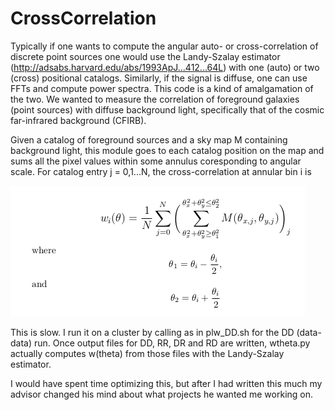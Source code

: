 # CrossCorrelation
Typically if one wants to compute the angular auto- or cross-correlation of discrete point sources one would use the Landy-Szalay estimator (http://adsabs.harvard.edu/abs/1993ApJ...412...64L) with one (auto) or two (cross) positional catalogs. Similarly, if the signal is diffuse, one can use FFTs and compute power spectra. This code is a kind of amalgamation of the two. We wanted to measure the correlation of foreground galaxies (point sources) with diffuse background light, specifically that of the cosmic far-infrared background (CFIRB). 

Given a catalog of foreground sources and a sky map M containing background light, this module goes to each catalog position on the map and sums all the pixel values within some annulus coresponding to angular scale. For catalog entry j = 0,1...N, the cross-correlation at annular bin i is

![Alt text](math.png)

This is slow. I run it on a cluster by calling as in plw_DD.sh for the DD (data-data) run. Once output files for DD, RR, DR and RD are written, wtheta.py actually computes w(theta) from those files with the Landy-Szalay estimator. 

I would have spent time optimizing this, but after I had written this much my advisor changed his mind about what projects he wanted me working on.
